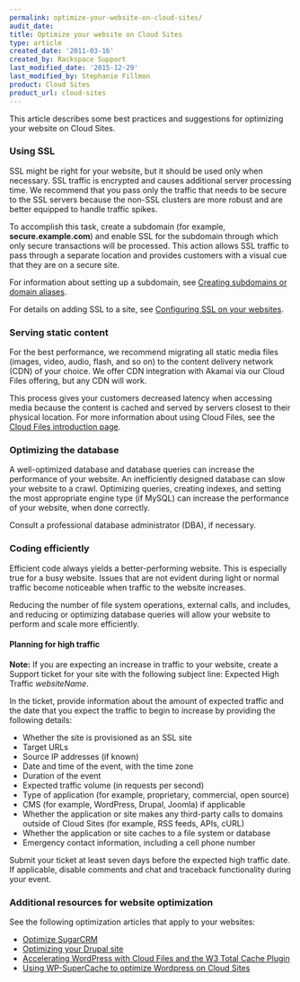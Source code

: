 ```yaml
---
permalink: optimize-your-website-on-cloud-sites/
audit_date:
title: Optimize your website on Cloud Sites
type: article
created_date: '2011-03-16'
created_by: Rackspace Support
last_modified_date: '2015-12-29'
last_modified_by: Stephanie Fillmon
product: Cloud Sites
product_url: cloud-sites
---
```


This article describes some best practices and suggestions for
optimizing your website on Cloud Sites.

### Using SSL

SSL might be right for your website, but it should be used only when
necessary. SSL traffic is encrypted and causes additional server
processing time. We recommend that you pass only the traffic that needs
to be secure to the SSL servers because the non-SSL clusters are more
robust and are better equipped to handle traffic spikes.

To accomplish this task, create a subdomain (for example,
**secure.example.com**) and enable SSL for the subdomain through which
only secure transactions will be processed. This action allows SSL
traffic to pass through a separate location and provides customers with
a visual cue that they are on a secure site.

For information about setting up a subdomain, see [Creating subdomains or domain aliases](/how-to/getting-started-with-cloud-sites-creating-sub-domains-andor-domain-aliases).

For details on adding SSL to a site, see [Configuring SSL on your websites](/how-to/getting-started-with-cloud-sites-configuring-ssl-on-your-websites).

### Serving static content

For the best performance, we recommend migrating all static media files
(images, video, audio, flash, and so on) to the content delivery network
(CDN) of your choice. We offer CDN integration with Akamai via our Cloud
Files offering, but any CDN will work.

This process gives your customers decreased latency when accessing media
because the content is cached and served by servers closest to their
physical location. For more information about using Cloud Files, see the
[Cloud Files introduction page](/how-to/cloud-files).

### Optimizing the database

A well-optimized database and database queries can increase the
performance of your website. An inefficiently designed database can slow
your website to a crawl. Optimizing queries, creating indexes, and
setting the most appropriate engine type (if MySQL) can increase the
performance of your website, when done correctly.

Consult a professional database administrator (DBA), if necessary.

### Coding efficiently

Efficient code always yields a better-performing website. This is
especially true for a busy website. Issues that are not evident during
light or normal traffic become noticeable when traffic to the website
increases.

Reducing the number of file system operations, external calls, and
includes, and reducing or optimizing database queries will allow your
website to perform and scale more efficiently.

#### Planning for high traffic

**Note:** If you are expecting an increase in traffic to your website, create a
Support ticket for your site with the following subject line: Expected
High Traffic *websiteName*.

In the ticket, provide information about the amount of expected traffic
and the date that you expect the traffic to begin to increase by
providing the following details:

-   Whether the site is provisioned as an SSL site
-   Target URLs
-   Source IP addresses (if known)
-   Date and time of the event, with the time zone
-   Duration of the event
-   Expected traffic volume (in requests per second)
-   Type of application (for example, proprietary, commercial,
    open source)
-   CMS (for example, WordPress, Drupal, Joomla) if applicable
-   Whether the application or site makes any third-party calls to
    domains outside of Cloud Sites (for example, RSS feeds, APIs, cURL)
-   Whether the application or site caches to a file system or database
-   Emergency contact information, including a cell phone number

Submit your ticket at least seven days before the expected high traffic
date. If applicable, disable comments and chat and traceback
functionality during your event.

### Additional resources for website optimization

See the following optimization articles that apply to your websites:

-   [Optimize SugarCRM](/how-to/optimize-sugarcrm-on-cloud-sites)
-   [Optimizing your Drupal site](http://www.rackspace.com/blog/optimizing-your-drupal-site/)
-   [Accelerating WordPress with Cloud Files and the W3 Total Cache Plugin](/how-to/accelerating-wordpress-with-cloud-files-cdn-and-the-w3-total-cache-plugin)
-   [Using WP-SuperCache to optimize Wordpress on Cloud Sites](/how-to/using-wp-supercache-to-optimize-wordpress-on-cloud-sites)
